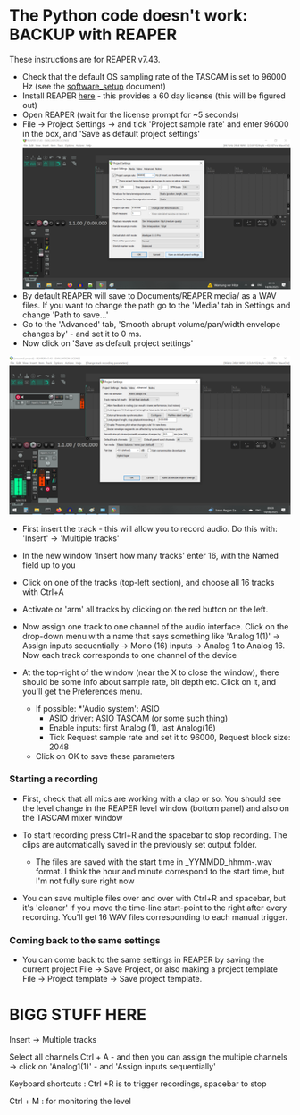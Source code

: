 # The Python code doesn't work: BACKUP with REAPER
These instructions are for REAPER v7.43. 

* Check that the default OS sampling rate of the TASCAM is set to 96000 Hz (see the [software_setup](software_setup.md) document)
* Install REAPER [here](https://www.reaper.fm/download.php) - this provides a 60 day license (this will be figured out)
* Open REAPER (wait for the license prompt for ~5 seconds)
* File -> Project Settings -> and tick 'Project sample rate' and enter 96000 in the box, and 'Save as default project settings'
![](documentation/reaper_project_settings.png)
* By default REAPER will save to Documents/REAPER media/ as a WAV files. If you want to change the path go to the 'Media' tab in Settings and change 'Path to save...'
* Go to the 'Advanced' tab, 'Smooth abrupt volume/pan/width envelope changes by' - and set it to 0 ms. 
* Now click on 'Save as default project settings'

![](documentation/0smoothing.png)

* First insert the track - this will allow you to record audio. Do this with: 'Insert' -> 'Multiple tracks' 

* In the new window 'Insert how many tracks' enter 16, with the Named field up to you
* Click on one of the tracks (top-left section), and choose all 16 tracks with Ctrl+A
* Activate or 'arm' all tracks by clicking on the red button on the left. 
* Now assign one track to one channel of the audio interface. Click on the drop-down menu with a name that says something like 'Analog 1(1)' -> Assign inputs sequentially -> Mono (16) inputs -> Analog 1 to Analog 16. Now each track corresponds to one channel of the device
* At the top-right of the window (near the X to close the window), there should be some info about sample rate, bit depth etc. Click on it, and you'll get the Preferences menu. 
	* If possible:
		*'Audio system': ASIO
		* ASIO driver: ASIO TASCAM (or some such thing)
		* Enable inputs: first Analog (1), last Analog(16)
		* Tick Request sample rate and set it to 96000, Request block size: 2048
	* Click on OK to save these parameters


### Starting a recording 
* First, check that all mics are working with a clap or so. You should see the level change in the REAPER level window (bottom panel) and also on the TASCAM mixer window

* To start recording press Ctrl+R and the spacebar to stop recording. The clips are automatically saved in the previously set output folder.
	* The files are saved with the start time in <tracknumber>_YYMMDD_hhmm-<takenumber>.wav format. I think the hour and minute correspond to the start time, but I'm not fully sure right now
* You can save multiple files over and over with Ctrl+R and spacebar, but it's 'cleaner' if you move the time-line start-point to the right after every recording. You'll get 16 WAV files corresponding to each manual trigger. 

### Coming back to the same settings

* You can come back to the same settings in REAPER by saving the current project File -> Save Project, or also making a project template File -> Project template -> Save project template. 

# BIGG STUFF HERE
Insert -> Multiple tracks

Select all channels Ctrl + A - and then you can assign the multiple channels -> click on 'Analog1(1)' - and 'Assign inputs sequentially'

Keyboard shortcuts : Ctrl +R is to trigger recordings, spacebar to stop

Ctrl + M : for monitoring the level